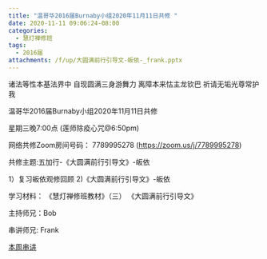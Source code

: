 ```yaml
---
title: "温哥华2016届Burnaby小组2020年11月11日共修 "
date: 2020-11-11 09:06:24-08:00
categories:
  - 慧灯禅修班
tags:
  - 2016届
attachments: /f/up/大圆满前行引导文-皈依-_frank.pptx
---
```

诸法等性本基法界中 自现圆满三身游舞力 离障本来怙主龙钦巴 祈请无垢光尊常护我

温哥华2016届Burnaby小组2020年11月11日共修 

星期三晚7:00点 (莲师除疫心咒@6:50pm)

网络共修Zoom房间号码： 7789995278 (<https://zoom.us/j/7789995278>)

共修主题:五加行-《大圆满前行引导文》-皈依
 

1）复习皈依观修回顾 
2)《大圆满前行引导文》-皈依


学习材料：
《慧灯禅修班教材》（三）
《大圆满前行引导文》



主持师兄：Bob

串讲师兄: Frank

[本周串讲](http://huidengchanxiu.net/hdv/f/up/大圆满前行引导文-皈依-_frank.pptx)


